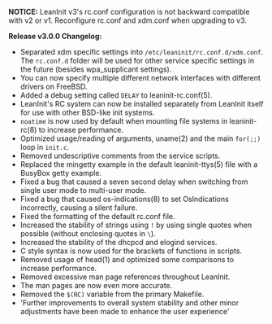**NOTICE:** LeanInit v3's rc.conf configuration is not backward compatible with v2 or v1. Reconfigure rc.conf and xdm.conf when upgrading to v3.

**Release v3.0.0 Changelog:**
* Separated xdm specific settings into `/etc/leaninit/rc.conf.d/xdm.conf`. The `rc.conf.d` folder will be used for other service specific settings in the future (besides wpa_supplicant settings).
* You can now specify multiple different network interfaces with different drivers on FreeBSD.
* Added a debug setting called `DELAY` to leaninit-rc.conf(5).
* LeanInit's RC system can now be installed separately from LeanInit itself for use with other BSD-like init systems.
* `noatime` is now used by default when mounting file systems in leaninit-rc(8) to increase performance.
* Optimized usage/reading of arguments, uname(2) and the main `for(;;)` loop in `init.c`.
* Removed undescriptive comments from the service scripts.
* Replaced the mingetty example in the default leaninit-ttys(5) file with a BusyBox getty example.
* Fixed a bug that caused a seven second delay when switching from single user mode to multi-user mode.
* Fixed a bug that caused os-indications(8) to set OsIndications incorrectly, causing a silent failure.
* Fixed the formatting of the default rc.conf file.
* Increased the stability of strings using `!` by using single quotes when possible (without enclosing quotes in `\`).
* Increased the stability of the dhcpcd and elogind services.
* C style syntax is now used for the brackets of functions in scripts.
* Removed usage of head(1) and optimized some comparisons to increase performance.
* Removed excessive man page references throughout LeanInit.
* The man pages are now even more accurate.
* Removed the `$(RC)` variable from the primary Makefile.
* 'Further improvements to overall system stability and other minor adjustments have been made to enhance the user experience'
